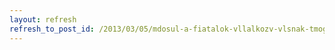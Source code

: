 ```yaml
---
layout: refresh
refresh_to_post_id: /2013/03/05/mdosul-a-fiatalok-vllalkozv-vlsnak-tmogatsa-rdekben-kirt-plyzat-beadsi-hatrideje
---
```

